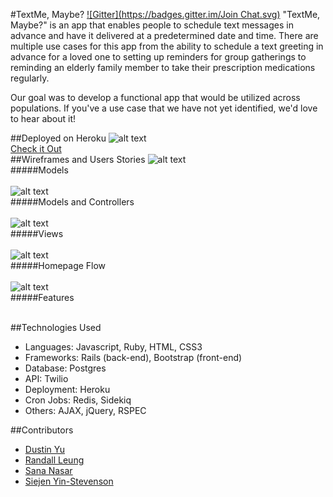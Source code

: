 #TextMe, Maybe?
[![Gitter](https://badges.gitter.im/Join Chat.svg)](https://gitter.im/ranleung/text_later_app?utm_source=badge&utm_medium=badge&utm_campaign=pr-badge&utm_content=badge)
"TextMe, Maybe?" is an app that enables people to schedule text messages in advance and have it delivered at a predetermined date and time. There are multiple use cases for this app from the ability to schedule a text greeting in advance for a loved one to setting up reminders for group gatherings to reminding an elderly family member to take their prescription medications regularly.

Our goal was to develop a functional app that would be utilized across populations. If you've a use case that we have not yet identified, we'd love to hear about it!

##Deployed on Heroku
![alt text](app/assets/images/TextMeMaybe_Screenshot_min.jpg "TextMeMaybe")<br>
[Check it Out](http://textmemaybe.heroku.com)<br>
##Wireframes and Users Stories
![alt text](app/assets/images/Models_min.jpg "Models")<br>
#####Models<br><br>
![alt text](app/assets/images/Models_Controllers_min.jpg "Models and Controllers")<br>
#####Models and Controllers<br><br>
![alt text](app/assets/images/Views_min.jpg "Views")<br>
#####Views<br><br>
![alt text](app/assets/images/homepage_flow_min.jpg "Homepage Flow")<br>
#####Homepage Flow<br><br>
![alt text](app/assets/images/Features_min.jpg "Features_min")<br>
#####Features<br><br>

##Technologies Used
* Languages: Javascript, Ruby, HTML, CSS3
* Frameworks: Rails (back-end), Bootstrap (front-end)
* Database:  Postgres
* API: Twilio
* Deployment: Heroku
* Cron Jobs: Redis, Sidekiq
* Others: AJAX, jQuery, RSPEC

##Contributors
* [Dustin Yu](http://github.com/dustin520)
* [Randall Leung](https://github.com/ranleung/)
* [Sana Nasar](https://github.com/sananasar)
* [Siejen Yin-Stevenson](https://github.com/siejen)
